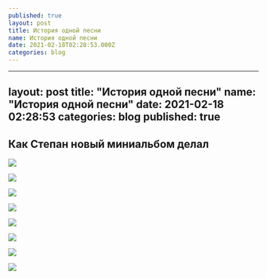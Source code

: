 ```yaml
---
published: true
layout: post
title: История одной песни
name: История одной песни
date: 2021-02-18T02:28:53.000Z
categories: blog
---
```

---
layout: post
title:  "История одной песни"
name:  "История одной песни"
date:   2021-02-18 02:28:53
categories: blog
published: true
---

## Как Степан новый миниальбом делал

![]({{site.baseurl}}//img/for-posts/oss/1-01.jpg)

![]({{site.baseurl}}//img/for-posts/oss/1-02.jpg)

![]({{site.baseurl}}//img/for-posts/oss/1-03.jpg)

![]({{site.baseurl}}//img/for-posts/oss/1-04.jpg)

![]({{site.baseurl}}//img/for-posts/oss/1-05.jpg)

![]({{site.baseurl}}//img/for-posts/oss/1-06.jpg)

![]({{site.baseurl}}//img/for-posts/oss/1-07.jpg)

![]({{site.baseurl}}//img/for-posts/oss/1-08.jpg)
